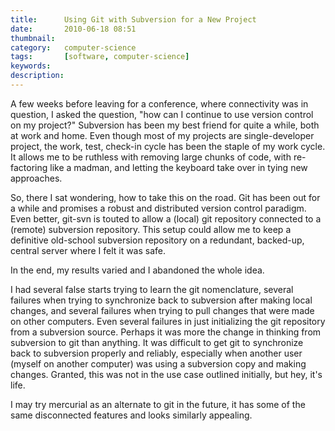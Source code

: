 ```yaml
---
title: 		Using Git with Subversion for a New Project
date: 		2010-06-18 08:51
thumbnail:
category:   computer-science
tags: 		[software, computer-science]
keywords:
description:
---
```

A few weeks before leaving for a conference, where connectivity was in
question, I asked the question, "how can I continue to use version
control on my project?" Subversion has been my best friend for quite a
while, both at work and home. Even though most of my projects are
single-developer project, the work, test, check-in cycle has been the
staple of my work cycle. It allows me to be ruthless with removing large
chunks of code, with re-factoring like a madman, and letting the
keyboard take over in tying new approaches.


So, there I sat wondering, how to take this on the road. Git has been
out for a while and promises a robust and distributed version control
paradigm. Even better, git-svn is touted to allow a (local) git
repository connected to a (remote) subversion repository. This setup
could allow me to keep a definitive old-school subversion repository on
a redundant, backed-up, central server where I felt it was safe.

In the end, my results varied and I abandoned the whole idea.

I had several false starts trying to learn the git nomenclature, several
failures when trying to synchronize back to subversion after making
local changes, and several failures when trying to pull changes that
were made on other computers. Even several failures in just initializing
the git repository from a subversion source. Perhaps it was more the
change in thinking from subversion to git than anything. It was
difficult to get git to synchronize back to subversion properly and
reliably, especially when another user (myself on another computer) was
using a subversion copy and making changes. Granted, this was not in the
use case outlined initially, but hey, it's life.

I may try mercurial as an alternate to git in the future, it has some of
the same disconnected features and looks similarly appealing.
